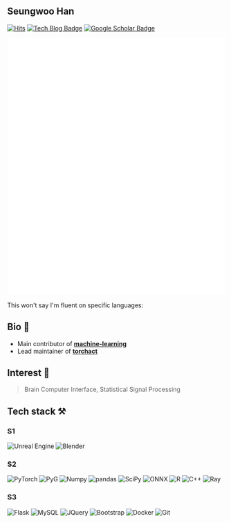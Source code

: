 ## Seungwoo Han

[![Hits](https://hits.seeyoufarm.com/api/count/incr/badge.svg?url=https%3A%2F%2Fgithub.com%2FKaintels&)](https://hits.seeyoufarm.com)
[![Tech Blog Badge](http://img.shields.io/badge/-Tech%20blog-black?style=flat&logo=github&link=https://kaintels.github.io/)](https://kaintels.github.io)
[![Google Scholar Badge](https://img.shields.io/badge/-Google%20Scholar-4285f4?style=flat&logo=google-scholar&logoColor=white&link=https://scholar.google.com/citations?user=NWbfyKYAAAAJ&hl)](https://scholar.google.com/citations?user=NWbfyKYAAAAJ&hl)

![](https://github.com/kaintels/github-stats-transparent/blob/output/generated/overview.svg)
![](https://github.com/kaintels/github-stats-transparent/blob/output/generated/languages.svg)

This won't say I'm fluent on specific languages:

## Bio 📘

- Main contributor of [**machine-learning**](https://github.com/teddylee777/machine-learning)
- Lead maintainer of [**torchact**](https://github.com/kaintels/torchact)

## Interest 🔎

> Brain Computer Interface, Statistical Signal Processing

## Tech stack ⚒️

### S1

![Unreal Engine](https://img.shields.io/badge/Unreal%20Engine-0E1128?style=flat-square&logo=unrealengine&logoColor=white)
![Blender](https://img.shields.io/badge/Blender-E87D0D?style=flat-square&logo=Blender&logoColor=white)

### S2

![PyTorch](https://img.shields.io/badge/PyTorch-EE4C2C?style=flat-square&logo=PyTorch&logoColor=white)
![PyG](https://img.shields.io/badge/PyG-3C2179?style=flat-square&logo=PyG&logoColor=white)
![Numpy](https://img.shields.io/badge/Numpy-013243?style=flat-square&logo=Numpy&logoColor=white)
![pandas](https://img.shields.io/badge/Pandas-150458?style=flat-square&logo=pandas&logoColor=white)
![SciPy](https://img.shields.io/badge/SciPy-8CAAE6?style=flat-square&logo=SciPy&logoColor=white)
![ONNX](https://img.shields.io/badge/ONNX-005CED?style=flat-square&logo=ONNX&logoColor=white)
![R](https://img.shields.io/badge/R-276DC3?style=flat-square&logo=R&logoColor=white)
![C++](https://img.shields.io/badge/C%2B%2B-00599C?style=flat-square&logo=cplusplus&logoColor=white)
![Ray](https://img.shields.io/badge/Ray-028CF0?style=flat-square&logo=Ray&logoColor=white)

### S3

![Flask](https://img.shields.io/badge/Flask-000?style=flat-square&logo=flask&logoColor=white)
![MySQL](https://img.shields.io/badge/MySQL-4479A1?style=flat-square&logo=MySQL&logoColor=white)
![JQuery](https://img.shields.io/badge/JQuery-0769AD?style=flat-square&logo=JQuery&logoColor=white)
![Bootstrap](https://img.shields.io/badge/Bootstrap-7952B3?style=flat-square&logo=Bootstrap&logoColor=white)
![Docker](https://img.shields.io/badge/Docker-2496ED?style=flat-square&logo=Docker&logoColor=white)
![Git](https://img.shields.io/badge/Git-F05032?style=flat-square&logo=Git&logoColor=white)
